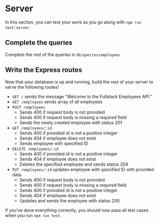 # Server

In this section, you can test your work as you go along with `npm run test:server`.

## Complete the queries

Complete the rest of the queries in `db/queries/employees`.

## Write the Express routes

Now that your database is up and running, build the rest of your server to serve the
following routes!

- `GET /` sends the message "Welcome to the Fullstack Employees API."
- `GET /employees` sends array of all employees
- `POST /employees`
  - Sends 400 if request body is not provided
  - Sends 400 if request body is missing a required field
  - Sends the newly created employee with status 201
- `GET /employees/:id`
  - Sends 400 if provided id is not a positive integer
  - Sends 404 if employee does not exist
  - Sends employee with specified ID
- `DELETE /employees/:id`
  - Sends 400 if provided id is not a positive integer
  - Sends 404 if employee does not exist
  - Deletes the specified employee and sends status 204
- `PUT /employees/:id` updates employee with specified ID with provided data
  - Sends 400 if request body is not provided
  - Sends 400 if request body is missing a required field
  - Sends 400 if provided id is not a positive integer
  - Sends 404 if employee does not exist
  - Updates and sends the employee with status 200

If you've done everything correctly, you should now pass all test cases when you run `npm run
test`.

